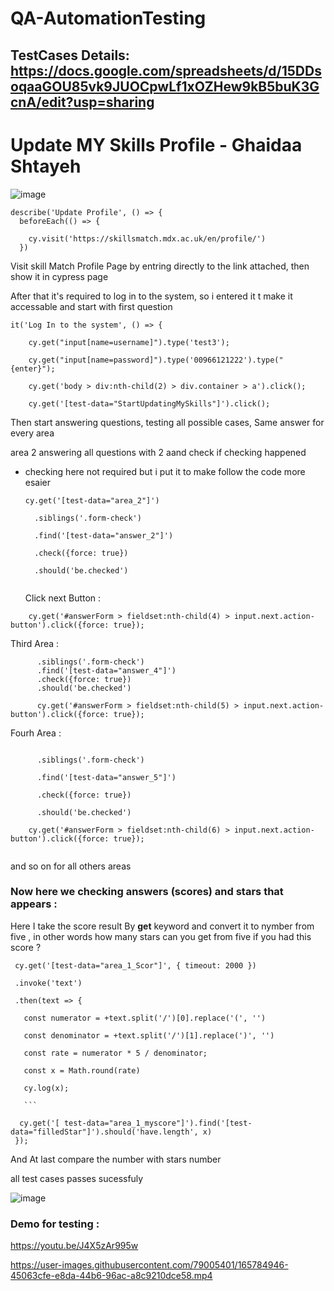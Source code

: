 # QA-AutomationTesting

## TestCases Details: https://docs.google.com/spreadsheets/d/15DDsoqaaGOU85vk9JUOCpwLf1xOZHew9kB5buK3GcnA/edit?usp=sharing




# Update MY Skills Profile - Ghaidaa Shtayeh

![image](https://user-images.githubusercontent.com/79005401/165772758-054055b7-fccb-4994-b99f-753905574964.png)

```
describe('Update Profile', () => {
  beforeEach(() => {

    cy.visit('https://skillsmatch.mdx.ac.uk/en/profile/')
  })
```

  
Visit skill Match Profile Page by entring directly to the link attached, then show it in cypress page 

After that it's required to log in to the system, so i entered it t make it accessable and start with first question 

```
it('Log In to the system', () => {

    cy.get("input[name=username]").type('test3');
    
    cy.get("input[name=password]").type('00966121222').type("{enter}");
    
    cy.get('body > div:nth-child(2) > div.container > a').click();
    
    cy.get('[test-data="StartUpdatingMySkills"]').click();
```
   
   
 Then start answering questions, testing all possible cases, Same answer for every area 
 
 area 2 answering all questions with 2 aand check if checking happened 
 
 - checking here not required but i put it to make follow the code more esaier 
 
 
    ```
    cy.get('[test-data="area_2"]')
    
      .siblings('.form-check')     
      
      .find('[test-data="answer_2"]') 
      
      .check({force: true})
      
      .should('be.checked')
      
      ```
      
   
   Click next Button :
   
`    cy.get('#answerForm > fieldset:nth-child(4) > input.next.action-button').click({force: true});`

Third Area :

```    cy.get('[test-data="area_3"]')
      .siblings('.form-check')              
      .find('[test-data="answer_4"]')    
      .check({force: true})
      .should('be.checked')  
      
      cy.get('#answerForm > fieldset:nth-child(5) > input.next.action-button').click({force: true});

```

Fourh Area :

```    cy.get('[test-data="area_4"]')

      .siblings('.form-check')      
      
      .find('[test-data="answer_5"]')  
      
      .check({force: true})
      
      .should('be.checked')  
      
    cy.get('#answerForm > fieldset:nth-child(6) > input.next.action-button').click({force: true});
    
 ```
 
 
 and so on for all others areas  
 
 ### Now here we checking answers (scores) and stars that appears :
 
 Here I take the score result By **get** keyword and convert it to nymber from five , in other words how many stars can you get from five if you had this score ?
 
 
 ```
  cy.get('[test-data="area_1_Scor"]', { timeout: 2000 })
  
  .invoke('text')
  
  .then(text => {
  
    const numerator = +text.split('/')[0].replace('(', '')
    
    const denominator = +text.split('/')[1].replace(')', '')
    
    const rate = numerator * 5 / denominator;
    
    const x = Math.round(rate)
    
    cy.log(x);
    
    ```
    
   cy.get('[ test-data="area_1_myscore"]').find('[test-data="filledStar"]').should('have.length', x)
  });
  ```
  
  And At last compare the number with stars number  
  
  all test cases passes sucessfuly 
  
  ![image](https://user-images.githubusercontent.com/79005401/165776415-2553d65c-910a-43ae-b13e-8997b7585a1f.png)

  ### Demo for testing :
  
https://youtu.be/J4X5zAr995w




https://user-images.githubusercontent.com/79005401/165784946-45063cfe-e8da-44b6-96ac-a8c9210dce58.mp4


